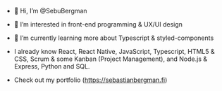- 👋 Hi, I’m @SebuBergman
- 👀 I’m interested in front-end programming & UX/UI design
- 🌱 I’m currently learning more about Typescript & styled-components
- I already know React, React Native, JavaScript, Typescript, HTML5 & CSS, Scrum & some Kanban (Project Management), and Node.js & Express, Python and SQL.

- Check out my portfolio (https://sebastianbergman.fi)

<!---
SebuBergman/SebuBergman is a ✨ special ✨ repository because its `README.md` (this file) appears on your GitHub profile.
You can click the Preview link to take a look at your changes.
--->
